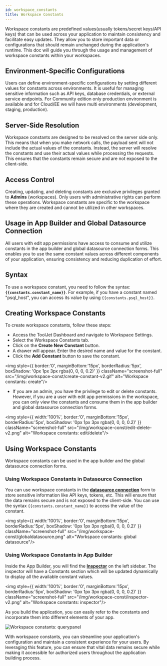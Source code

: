 ```yaml
---
id: workspace_constants
title: Workspace Constants
---
```


Workspace constants are predefined values(usually tokens/secret keys/API keys) that can be used across your application to maintain consistency and facilitate easy updates. They allow you to store important data or configurations that should remain unchanged during the application's runtime. This doc will guide you through the usage and management of workspace constants within your workspaces.

<div>

## Environment-Specific Configurations

Users can define environment-specific configurations by setting different values for constants across environments. It is useful for managing sensitive information such as API keys, database credentials, or external service endpoints. For Community edition only production environment is available and for Cloud/EE we will have multi environments (development, staging, production).

</div>

<div>

## Server-Side Resolution

Workspace constants are designed to be resolved on the server side only. This means that when you make network calls, the payload sent will not include the actual values of the constants. Instead, the server will resolve the constants and use their actual values while processing the requests. This ensures that the constants remain secure and are not exposed to the client-side.

</div>

<div>

## Access Control

Creating, updating, and deleting constants are exclusive privileges granted to **Admins** (workspaces). Only users with administrative rights can perform these operations. Workspace constants are specific to the workspace where they are created and cannot be utilized in other workspaces.

</div>

<div>

## Usage in App Builder and Global Datasource Connection

All users with edit app permissions have access to consume and utilize constants in the app builder and global datasource connection forms. This enables you to use the same constant values across different components of your application, ensuring consistency and reducing duplication of effort.

</div>

<div>

## Syntax

To use a workspace constant, you need to follow the syntax: **`{{constants.constant_name}}`**. For example, if you have a constant named "psql_host", you can access its value by using `{{constants.psql_host}}`.

</div>

<div>

## Creating Workspace Constants

To create workspace constants, follow these steps:

- Access the ToolJet Dashboard and navigate to Workspace Settings.
- Select the Workspace Constants tab.
- Click on the **Create New Constant** button.
- A drawer will appear. Enter the desired name and value for the constant.
- Click the **Add Constant** button to save the constant.

<div style={{textAlign: 'center'}}>
    
<img style={{ border:'0', marginBottom:'15px', borderRadius:'5px', boxShadow: '0px 1px 3px rgba(0, 0, 0, 0.2)' }} className="screenshot-full" src="/img/workspace-const/create-constant-v2.gif" alt="Workspace constants: create"/>
    
</div>

- If you are an admin, you have the privilege to edit or delete constants. However, if you are a user with edit app permissions in the workspace, you can only view the constants and consume them in the app builder and global datasource connection forms.

<div style={{textAlign: 'center'}}>

<img style={{ width:'100%', border:'0', marginBottom:'15px', borderRadius:'5px', boxShadow: '0px 1px 3px rgba(0, 0, 0, 0.2)' }} className="screenshot-full" src="/img/workspace-const/edit-delete-v2.png" alt="Workspace constants: edit/delete"/>

</div>

</div>

<div>

## Using Workspace Constants

Workspace constants can be used in the app builder and the global datasource connection forms.

</div>

<div>

### Using Workspace Constants in Datasource Connection

You can use workspace constants in the **[datasource connection](/docs/data-sources/overview#connecting-data-sources)** form to store sensitive information like API keys, tokens, etc. This will ensure that the data remains secure and is not exposed to the client-side. You can use the syntax `{{constants.constant_name}}` to access the value of the constant.

 <div style={{textAlign: 'center'}}>

 <img style={{ width:'100%', border:'0', marginBottom:'15px', borderRadius:'5px', boxShadow: '0px 1px 3px rgba(0, 0, 0, 0.2)' }} className="screenshot-full" src="/img/workspace-const/globaldatasource.png" alt="Workspace constants: global datasource"/>

 </div>

</div>

<div>

### Using Workspace Constants in App Builder

Inside the App Builder, you will find the **[Inspector](/docs/app-builder/left-sidebar#inspector)** on the left sidebar. The inspector will have a Constants section which will be updated dynamically to display all the available constant values.

 <div style={{textAlign: 'center'}}>

 <img style={{ width:'100%', border:'0', marginBottom:'15px', borderRadius:'5px', boxShadow: '0px 1px 3px rgba(0, 0, 0, 0.2)' }} className="screenshot-full" src="/img/workspace-const/inspector-v2.png" alt="Workspace constants: inspector"/>

 </div>

As you build the application, you can easily refer to the constants and incorporate them into different elements of your app.

 <div style={{textAlign: 'center'}}>
    
 <img className="screenshot-full" src="/img/workspace-const/querypanel.png" alt="Workspace constants: querypanel"/>
    
 </div>

With workspace constants, you can streamline your application's configuration and maintain a consistent experience for your users. By leveraging this feature, you can ensure that vital data remains secure while making it accessible for authorized users throughout the application building process.

</div>
